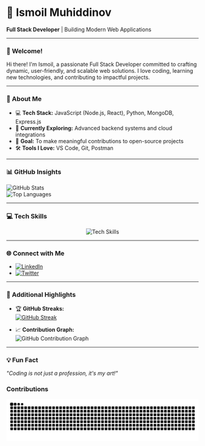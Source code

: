 # 🌟 Ismoil Muhiddinov  
**Full Stack Developer** | Building Modern Web Applications  

---

### 👋 Welcome!  
Hi there! I'm Ismoil, a passionate Full Stack Developer committed to crafting dynamic, user-friendly, and scalable web solutions. I love coding, learning new technologies, and contributing to impactful projects.

---

### 🚀 About Me  
- 💻 **Tech Stack:** JavaScript (Node.js, React), Python, MongoDB, Express.js  
- 🌱 **Currently Exploring:** Advanced backend systems and cloud integrations  
- 🎯 **Goal:** To make meaningful contributions to open-source projects  
- 🛠️ **Tools I Love:** VS Code, Git, Postman  

---

### 📊 GitHub Insights  
![GitHub Stats](https://github-readme-stats.vercel.app/api?username=muhiddinovismoil&show_icons=true&theme=radical&count_private=true)  
![Top Languages](https://github-readme-stats.vercel.app/api/top-langs/?username=muhiddinovismoil&layout=compact&theme=radical)

---

### 💻 Tech Skills  
<p align="center">
  <img src="https://skillicons.dev/icons?i=html,css,javascript,react,nodejs,express,mongodb,python,git" alt="Tech Skills" />
</p>

---

### 🌐 Connect with Me  
- [![LinkedIn](https://img.shields.io/badge/LinkedIn-Connect-blue?style=flat&logo=linkedin)](https://linkedin.com/in/ismoil-muhiddinov)  
- [![Twitter](https://img.shields.io/badge/Twitter-Follow-blue?style=flat&logo=twitter)](https://twitter.com/ismoildev)

---

### 🔗 Additional Highlights  
- 🏆 **GitHub Streaks:**  
  [![GitHub Streak](https://github-readme-streak-stats.herokuapp.com/?user=muhiddinovismoil&theme=radical)](https://git.io/streak-stats)  

- 📈 **Contribution Graph:**  
  ![GitHub Contribution Graph](https://github-readme-activity-graph.vercel.app/graph?username=muhiddinovismoil&theme=react-dark&hide_border=true&area=true)

---

### 💡 Fun Fact  
*"Coding is not just a profession, it's my art!"*

### Contributions
![snake_gif](https://github.com/muhiddinovismoil/muhiddinovismoil/blob/output/github-contribution-grid-snake.svg)
<!---
muhiddinovismoil/muhiddinovismoil is a ✨ special ✨ repository because its `README.md` (this file) appears on your GitHub profile.
You can click the Preview link to take a look at your changes.
--->
